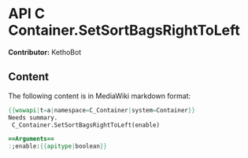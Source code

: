 # API C Container.SetSortBagsRightToLeft

**Contributor:** KethoBot

## Content

The following content is in MediaWiki markdown format:

```mediawiki
{{wowapi|t=a|namespace=C_Container|system=Container}}
Needs summary.
 C_Container.SetSortBagsRightToLeft(enable)

==Arguments==
:;enable:{{apitype|boolean}}
```